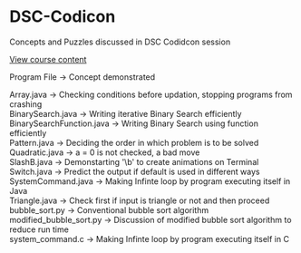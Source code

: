 # DSC-Codicon
Concepts and Puzzles discussed in DSC Codidcon session

<a href="https://drive.google.com/file/d/1bLIFwjT8JaDRWua4Cy1gelDyoBx6Pfv_/view?usp=sharing" target="_blank">View course content</a>

Program File -> Concept demonstrated

Array.java -> Checking conditions before updation, stopping programs from crashing<br>
BinarySearch.java -> Writing iterative Binary Search efficiently<br>
BinarySearchFunction.java -> Writing Binary Search using function efficiently<br>
Pattern.java -> Deciding the order in which problem is to be solved<br>
Quadratic.java -> a = 0 is not checked, a bad move<br>
SlashB.java -> Demonstarting '\b' to create animations on Terminal<br>
Switch.java -> Predict the output if default is used in different ways<br>
SystemCommand.java -> Making Infinte loop by program executing itself in Java<br>
Triangle.java -> Check first if input is triangle or not and then proceed<br>
bubble_sort.py -> Conventional bubble sort algorithm<br>
modified_bubble_sort.py -> Discussion of modified bubble sort algorithm to reduce run time<br>
system_command.c -> Making Infinte loop by program executing itself in C<br>
